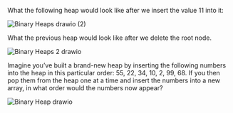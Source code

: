 What the following heap would look like after we insert the value 11 into it:

![Binary Heaps drawio (2)](https://github.com/user-attachments/assets/53cf3f15-4c05-4427-98c6-eb65be191dc7)

What the previous heap would look like after we delete the root node.

![Binary Heaps 2 drawio](https://github.com/user-attachments/assets/aa56136b-dc6c-494f-a991-c164ff81baa8)

Imagine you’ve built a brand-new heap by inserting the following numbers into the heap in this particular order: 55, 22, 34, 10, 2, 99, 68. If you then pop them from the heap one at a time and insert the numbers into a new array, in what order would the numbers now appear?

![Binary Heap drawio](https://github.com/user-attachments/assets/62839b94-0e49-436f-99af-1cb67eb0e743)
